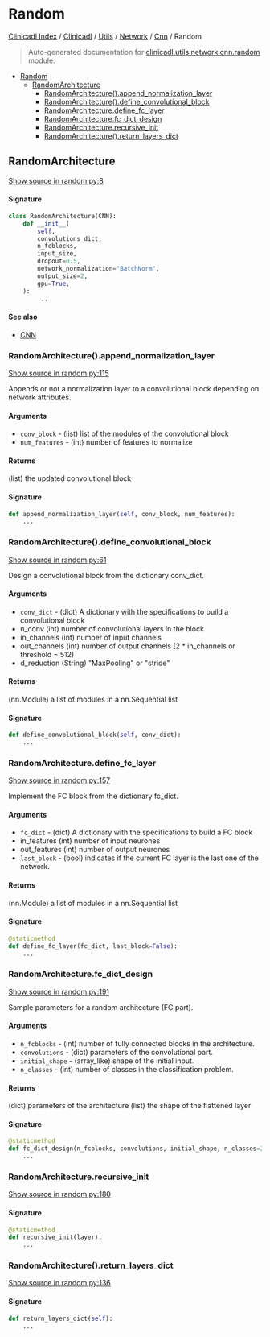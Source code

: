 # Random

[Clinicadl Index](../../../../README.md#clinicadl-index) /
[Clinicadl](../../../index.md#clinicadl) /
[Utils](../../index.md#utils) /
[Network](../index.md#network) /
[Cnn](./index.md#cnn) /
Random

> Auto-generated documentation for [clinicadl.utils.network.cnn.random](../../../../../clinicadl/utils/network/cnn/random.py) module.

- [Random](#random)
  - [RandomArchitecture](#randomarchitecture)
    - [RandomArchitecture().append_normalization_layer](#randomarchitecture()append_normalization_layer)
    - [RandomArchitecture().define_convolutional_block](#randomarchitecture()define_convolutional_block)
    - [RandomArchitecture.define_fc_layer](#randomarchitecturedefine_fc_layer)
    - [RandomArchitecture.fc_dict_design](#randomarchitecturefc_dict_design)
    - [RandomArchitecture.recursive_init](#randomarchitecturerecursive_init)
    - [RandomArchitecture().return_layers_dict](#randomarchitecture()return_layers_dict)

## RandomArchitecture

[Show source in random.py:8](../../../../../clinicadl/utils/network/cnn/random.py#L8)

#### Signature

```python
class RandomArchitecture(CNN):
    def __init__(
        self,
        convolutions_dict,
        n_fcblocks,
        input_size,
        dropout=0.5,
        network_normalization="BatchNorm",
        output_size=2,
        gpu=True,
    ):
        ...
```

#### See also

- [CNN](../sub_network.md#cnn)

### RandomArchitecture().append_normalization_layer

[Show source in random.py:115](../../../../../clinicadl/utils/network/cnn/random.py#L115)

Appends or not a normalization layer to a convolutional block depending on network attributes.

#### Arguments

- `conv_block` - (list) list of the modules of the convolutional block
- `num_features` - (int) number of features to normalize

#### Returns

(list) the updated convolutional block

#### Signature

```python
def append_normalization_layer(self, conv_block, num_features):
    ...
```

### RandomArchitecture().define_convolutional_block

[Show source in random.py:61](../../../../../clinicadl/utils/network/cnn/random.py#L61)

Design a convolutional block from the dictionary conv_dict.

#### Arguments

- `conv_dict` - (dict) A dictionary with the specifications to build a convolutional block
- n_conv (int) number of convolutional layers in the block
- in_channels (int) number of input channels
- out_channels (int) number of output channels (2 * in_channels or threshold = 512)
- d_reduction (String) "MaxPooling" or "stride"

#### Returns

(nn.Module) a list of modules in a nn.Sequential list

#### Signature

```python
def define_convolutional_block(self, conv_dict):
    ...
```

### RandomArchitecture.define_fc_layer

[Show source in random.py:157](../../../../../clinicadl/utils/network/cnn/random.py#L157)

Implement the FC block from the dictionary fc_dict.

#### Arguments

- `fc_dict` - (dict) A dictionary with the specifications to build a FC block
- in_features (int) number of input neurones
- out_features (int) number of output neurones
- `last_block` - (bool) indicates if the current FC layer is the last one of the network.

#### Returns

(nn.Module) a list of modules in a nn.Sequential list

#### Signature

```python
@staticmethod
def define_fc_layer(fc_dict, last_block=False):
    ...
```

### RandomArchitecture.fc_dict_design

[Show source in random.py:191](../../../../../clinicadl/utils/network/cnn/random.py#L191)

Sample parameters for a random architecture (FC part).

#### Arguments

- `n_fcblocks` - (int) number of fully connected blocks in the architecture.
- `convolutions` - (dict) parameters of the convolutional part.
- `initial_shape` - (array_like) shape of the initial input.
- `n_classes` - (int) number of classes in the classification problem.

#### Returns

(dict) parameters of the architecture
(list) the shape of the flattened layer

#### Signature

```python
@staticmethod
def fc_dict_design(n_fcblocks, convolutions, initial_shape, n_classes=2):
    ...
```

### RandomArchitecture.recursive_init

[Show source in random.py:180](../../../../../clinicadl/utils/network/cnn/random.py#L180)

#### Signature

```python
@staticmethod
def recursive_init(layer):
    ...
```

### RandomArchitecture().return_layers_dict

[Show source in random.py:136](../../../../../clinicadl/utils/network/cnn/random.py#L136)

#### Signature

```python
def return_layers_dict(self):
    ...
```